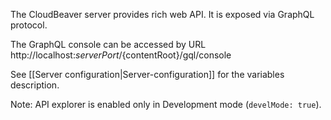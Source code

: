 The CloudBeaver server provides rich web API. It is exposed via GraphQL protocol.

The GraphQL console can be accessed by URL http://localhost:${serverPort}/${contentRoot}/gql/console

See [[Server configuration|Server-configuration]] for the variables description.

Note: API explorer is enabled only in Development mode (`develMode: true`).